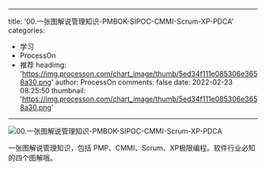 
---
title: '00.一张图解说管理知识-PMBOK-SIPOC-CMMI-Scrum-XP-PDCA'
categories: 
 - 学习
 - ProcessOn
 - 推荐
headimg: 'https://img.processon.com/chart_image/thumb/5ed34f111e085306e3658a30.png'
author: ProcessOn
comments: false
date: 2022-02-23 08:25:50
thumbnail: 'https://img.processon.com/chart_image/thumb/5ed34f111e085306e3658a30.png'
---

<div>   
<img class="thumb" alt="00.一张图解说管理知识-PMBOK-SIPOC-CMMI-Scrum-XP-PDCA" src="https://img.processon.com/chart_image/thumb/5ed34f111e085306e3658a30.png" referrerpolicy="no-referrer">
<p>一张图解说管理知识，包括 PMP、CMMI、Scrum、XP极限编程。软件行业必知的四个图解哦。</p>  
</div>
            